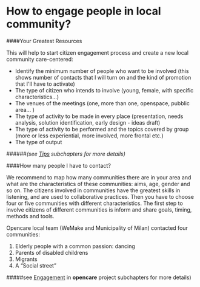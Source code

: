 # How to engage people in local community?

####Your Greatest Resources

This will help to start citizen engagement process and create a new local community care-centered:
- Identify the minimum number of people who want to be involved (this shows number of contacts that I will turn on and the kind of promotion that I'll have to activate)
- The type of citizen who intends to involve (young, female,  with specific characteristics...)
- The venues of the meetings (one, more than one, openspace, pubblic area... )
- The type of activity to be made in every place (presentation, needs analysis, solution identification, early design - ideas draft)
- The type of activity to be performed and the topics covered by group (more or less experiential, more involved, more frontal etc.)
- The type of output 

######*(see [Tips](general_notes.html) subchapters for more details)*


####How many people I have to contact?

We recommend to map how many communities there are in your area and what are the characteristics of these communities: aims, age, gender and so on.
The citizens involved in communities have the greatest skills in listening, and are used to collaborative practices.
Then you have to choose four or five communities with different characteristics.
The first step to involve citizens of different communities is inform and share goals, timing, methods and tools.

Opencare local team (WeMake and Municipality of Milan) contacted four communities:
1. Elderly people with a common passion: dancing 
2. Parents of disabled childrens
3. Migrants 
4. A “Social street”

#####see [Engagement](engagement_in_opencare_project.html) in **opencare** project subchapters for more details)
